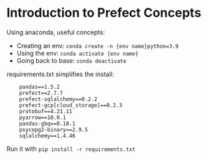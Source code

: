 # Introduction to Prefect Concepts

Using anaconda, useful concepts:

- Creating an env: `conda create -n {env name}python=3.9`
- Using the env: `conda activate {env name}`
- Going back to base: `conda deactivate`

requirements.txt simplifies the install:
```
    pandas==1.5.2
    prefect==2.7.7
    prefect-sqlalchemy==0.2.2
    prefect-gcp[cloud_storage]==0.2.3
    protobuf==4.21.11
    pyarrow==10.0.1
    pandas-gbq==0.18.1
    psycopg2-binary==2.9.5
    sqlalchemy==1.4.46
```

Run it with `pip install -r requirements.txt`